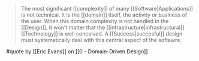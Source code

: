 > The most significant [[complexity]] of many [[Software|Applications]] is not technical. It is the [[domain]] itself, the activity or business of the user. When this domain complexity is not handled in the [[Design]], it won't matter that the [[infrastructure|infrastructural]] [[Technology]] is well conceived. A [[Success|succesful]] design must systematically deal with this central aspect of the softawre.

#quote by [[Eric Evans]] on [[0 - Domain-Driven Design]]